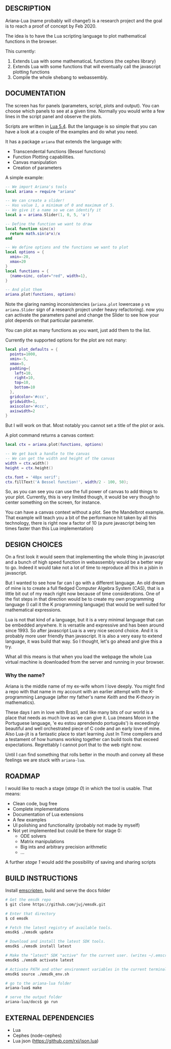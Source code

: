 DESCRIPTION
-----------

Ariana-Lua (name probably will change!) is a research project and the goal is to reach a proof of concept by Feb 2020.

The idea is to have the Lua scripting language to plot mathematical functions in the browser.

This currently:

1. Extends Lua with some mathematicaL functions (the cephes library)
2. Extends Lua with some functions that will eventually call the javascript plotting functions
3. Compile the whole shebang to webassembly.

DOCUMENTATION
-------------

The screen has for panels (parameters, script, plots and output). You can choose which panels to see at a given time. Normally you would write a few lines in the script panel and observe the plots.


Scripts are written in [Lua 5.4](https://www.lua.org/manual/5.4/manual.html). But the language is so simple that you can have a look at a couple of the examples and do what you need. 

It has a package `ariana` that extends the language with:

* Transcendental functions (Bessel functions)
* Function Plotting capabilities.
* Canvas manipulation
* Creation of parameters

A simple example:

```lua
-- We import Ariana's tools
local ariana = require "ariana"

-- We can create a slider!
-- Has value 1, a minimum of 0 and maximum of 5.
-- We give it a name so we can identify it
local a = ariana.Slider(1, 0, 5, 'a')

-- Define the function we want to draw
local function sinc(x)
  return math.sin(a*x)/x
end

-- We define options and the functions we want to plot
local options = {
  xmin=-20,
  xmax=20
}
local functions = {
  {name=sinc, color="red", width=1},
}

-- And plot them
ariana.plot(functions, options)
```

Note the glaring naming inconsistencies (`ariana.plot` lowercase `p` vs `ariana.Slider` sign of a research project under heavy refactoring).
now you can activate the parameters panel and change the Slider to see how your plot depends on that particular parameter.

You can plot as many functions as you want, just add them to the list.

Currently the supported options for the plot are not many:

```lua
local plot_defaults = {
  points=1000,
  xmin=-5,
  xmax=5,
  padding={
    left=10,
    right=10,
    top=10,
    bottom=10
  },
  gridcolor='#ccc',
  gridwidth=1,
  axiscolor='#ccc',
  axiswidth=2
}
```

But I will work on that. Most notably you cannot set a title of the plot or axis.

A plot command returns a canvas context:

```lua
local ctx = ariana.plot(functions, options)

-- We get back a handle to the canvas
-- We can get the width and height of the canvas
width = ctx.width()
height = ctx.height()

ctx.font = '48px serif';
ctx.fillText('A Bessel function!', width/2 - 100, 50);
```

So, as you can see you can use the full power of canvas to add things to your plot.
Currently, this is very limited though, it would be very though to center something on the screen, for instance.

You can have a canvas context without a plot. See the Mandelbrot example. That example will teach you a bit of the performance hit taken by all this technology, there is right now a factor of 10 (a pure javascript being ten times faster than this Lua implementation)


DESIGN CHOICES
--------------

On a first look it would seem that implementing the whole thing in javascript and a bunch of high speed function in webassembly would be a better way to go. Indeed it would take not a lot of time to reproduce all this in a jsbin in javascript.

But I wanted to see how far can I go with a different language. An old dream of mine is to create a full fledged Computer Algebra System (CAS), that is a little bit out of my reach right now because of time considerations. One of the fist steps in that direction would be to create my own programming language (I call it the K programming language) that would be well suited for mathematical expressions.

Lua is not that kind of a language, but it is a very minimal language that can be embedded anywhere.
It is versatile and expressive and has been around since 1993. So after javascript Lua is a very nice second choice. And it is probably more user friendly than javascript. It is also a very easy to extend language, it was build that way. So I thought, let's go ahead and give this a try.

What all this means is that when you load the webpage the whole Lua virtual machine is downloaded from the server and running in your browser.

### Why the name?

Ariana is the middle name of my ex-wife whom I love deeply. You might find a repo with that name in my account with an earlier attempt with the K-programming Language (after my father's name _Keith_ and the _K-theory_ in mathematics).

These days I am in love with Brazil, and like many bits of our world is a place that needs as much love as we can give it. Lua (means Moon in the Portuguese language, 'e eu estou aprendendo português') is exceedingly beautiful and well orchestrated piece of C code and an early love of mine. Also Lua-jit is a fantastic place to start learning Just In Time compilers and a testament of how humans working together can build tools that exceed expectations. Regrettably I cannot port that to the web right now.

Until I can find something that rolls better in the mouth and convey all these feelings we are stuck with `ariana-lua`.


ROADMAP
-------

I would like to reach a stage (_stage 0_) in which the tool is usable. That means:

* Clean code, bug free
* Complete implementations
* Documentation of Lua extensions
* A few examples
* UI polishing and functionality (probably not made by myself)
* Not yet implemented but could be there for stage 0:
     * ODE solvers
     * Matrix manipulations
     * Big ints and arbitrary precision arithmetic
     * ...

A further _stage 1_ would add the possibility of saving and sharing scripts

BUILD INSTRUCTIONS
------------------

Install [emscripten](https://emscripten.org/docs/getting_started/downloads.html#sdk-download-and-install), build and serve the docs folder


```bash
# Get the emsdk repo
$ git clone https://github.com/juj/emsdk.git

# Enter that directory
$ cd emsdk

# Fetch the latest registry of available tools.
emsdk$ ./emsdk update

# Download and install the latest SDK tools.
emsdk$ ./emsdk install latest

# Make the "latest" SDK "active" for the current user. (writes ~/.emscripten file)
emsdk$ ./emsdk activate latest

# Activate PATH and other environment variables in the current terminal
emsdk$ source ./emsdk_env.sh

# go to the ariana-lua folder
ariana-lua$ make

# serve the output folder
ariana-lua/docs$ go run
```


EXTERNAL DEPENDENCIES
---------------------

* Lua
* Cephes (node-cephes)
* Lua json (https://github.com/rxi/json.lua)

